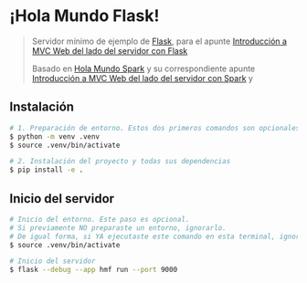 ¡Hola Mundo Flask!
==================

> Servidor mínimo de ejemplo de [Flask](https://flask.palletsprojects.com/en/2.2.x/), para el apunte [Introducción a MVC Web del lado del servidor con Flask](https://docs.google.com/document/d/1ZOYhNiR2UBSSIelIVUn2QPFO0OlDbvUqBeOTPc6xFCw/edit#)
>
> Basado en [Hola Mundo Spark](https://github.com/dds-utn/jpa-proof-of-concept-template/tree/hola-mundo-spark) y su correspondiente apunte [Introducción a MVC Web del lado del servidor con Spark](https://docs.google.com/document/d/1EFxqHstgtZ5jI5_plso6nfhvSXXcaT4iyE1qaZuPtXg/edit) y


## Instalación

```bash
# 1. Preparación de entorno. Estos dos primeros comandos son opcionales
$ python -m venv .venv
$ source .venv/bin/activate

# 2. Instalación del proyecto y todas sus dependencias
$ pip install -e .
```

## Inicio del servidor

```bash
# Inicio del entorno. Este paso es opcional.
# Si previamente NO preparaste un entorno, ignorarlo.
# De igual forma, si YA ejecutaste este comando en esta terminal, ignorarlo
$ source .venv/bin/activate

# Inicio del servidor
$ flask --debug --app hmf run --port 9000
```
